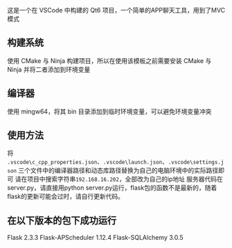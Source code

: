 
这是一个在 VSCode 中构建的 Qt6 项目，一个简单的APP聊天工具，用到了MVC模式

## 构建系统

使用 CMake 与 Ninja 构建项目，所以在使用该模板之前需要安装 CMake 与 Ninja 并将二者添加到环境变量

## 编译器

使用 mingw64，将其 bin 目录添加到临时环境变量，可以避免环境变量冲突

## 使用方法

将 `.vscode\c_cpp_properties.json`、`.vscode\launch.json`、`.vscode\settings.json`  三个文件中的编译器路径和动态库路径替换为自己的电脑环境中的实际路径即可
请在项目中搜索字符串`192.168.16.202`，全部改为自己的ip地址
服务器代码在server.py，请直接用python server.py运行，flask包的函数不是最新的，随着flask的更新可能会过时，请自行更新代码。

## 在以下版本的包下成功运行
Flask                        2.3.3
Flask-APScheduler            1.12.4
Flask-SQLAlchemy             3.0.5